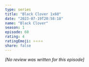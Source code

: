 ```yaml
---
type: series
title: "Black Clover 1x60"
date: "2023-07-19T20:58:18"
name: "Black Clover"
season: 1
episode: 60
rating: 4
ratingEmoji: ⭐️⭐️⭐️⭐️
share: false
---
```


_[No review was written for this episode]_
